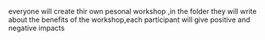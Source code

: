everyone will create thir own pesonal workshop ,in the folder they will write about the benefits of the workshop,each participant will give positive and negative impacts 
